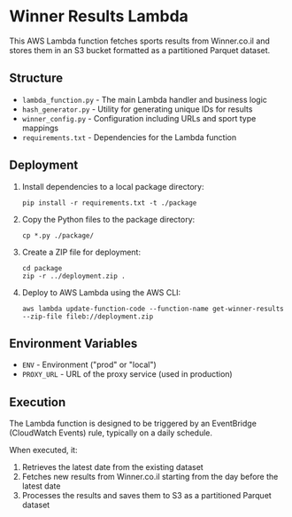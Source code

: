 # Winner Results Lambda

This AWS Lambda function fetches sports results from Winner.co.il and stores them in an S3 bucket formatted as a partitioned Parquet dataset.

## Structure

- `lambda_function.py` - The main Lambda handler and business logic
- `hash_generator.py` - Utility for generating unique IDs for results
- `winner_config.py` - Configuration including URLs and sport type mappings
- `requirements.txt` - Dependencies for the Lambda function

## Deployment

1. Install dependencies to a local package directory:
   ```
   pip install -r requirements.txt -t ./package
   ```

2. Copy the Python files to the package directory:
   ```
   cp *.py ./package/
   ```

3. Create a ZIP file for deployment:
   ```
   cd package
   zip -r ../deployment.zip .
   ```

4. Deploy to AWS Lambda using the AWS CLI:
   ```
   aws lambda update-function-code --function-name get-winner-results --zip-file fileb://deployment.zip
   ```

## Environment Variables

- `ENV` - Environment ("prod" or "local")
- `PROXY_URL` - URL of the proxy service (used in production)

## Execution

The Lambda function is designed to be triggered by an EventBridge (CloudWatch Events) rule, typically on a daily schedule.

When executed, it:
1. Retrieves the latest date from the existing dataset
2. Fetches new results from Winner.co.il starting from the day before the latest date
3. Processes the results and saves them to S3 as a partitioned Parquet dataset 